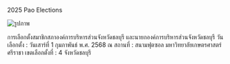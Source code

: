 2025 Pao Elections

![รูปภาพ]('/Picture/pao-elections.jpg')



การเลือกตั้งสมาชิกสภาองค์การบริหารส่วนจังหวัดชลบุรี และนายกองค์การบริหารส่วนจังหวัดชลบุรี
วันเลือกตั้ง : วันเสาร์ที่ 1 กุมภาพันธ์ พ.ศ. 2568
ณ สถานที่ : สนามฟุตซอล มหาวิทยาลัยเกษตรศาสตร์ ศรีราชา
เขตเลือกตั้งที่ : 4 จังหวัดชลบุรี

